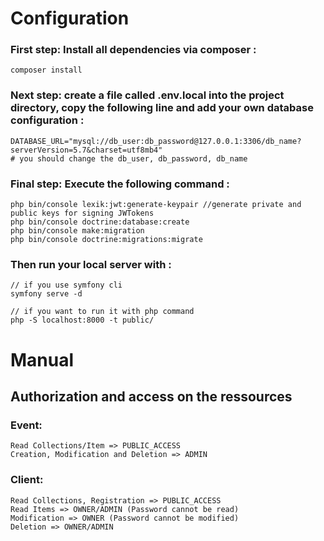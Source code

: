 <h1>Configuration</h1>

<h3>First step: Install all dependencies via composer :</h3>
  
    composer install
 
<h3>Next step: create a file called .env.local into the project directory, copy the following line and add your own database configuration :</h3>
 
    DATABASE_URL="mysql://db_user:db_password@127.0.0.1:3306/db_name?serverVersion=5.7&charset=utf8mb4"
    # you should change the db_user, db_password, db_name

 <h3>Final step: Execute the following command :</h3>
 
    php bin/console lexik:jwt:generate-keypair //generate private and public keys for signing JWTokens 
    php bin/console doctrine:database:create
    php bin/console make:migration
    php bin/console doctrine:migrations:migrate

<h3>Then run your local server with : </h3>
    
    // if you use symfony cli
    symfony serve -d
    
    // if you want to run it with php command
    php -S localhost:8000 -t public/   


<h1>Manual</h1>

<h2>Authorization and access on the ressources</h2>

<h3>Event:</h3>

    Read Collections/Item => PUBLIC_ACCESS
    Creation, Modification and Deletion => ADMIN

<h3>Client:</h3>

    Read Collections, Registration => PUBLIC_ACCESS
    Read Items => OWNER/ADMIN (Password cannot be read)
    Modification => OWNER (Password cannot be modified)
    Deletion => OWNER/ADMIN